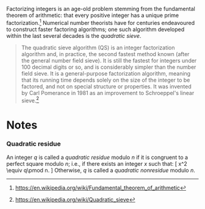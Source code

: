Factorizing integers is an age-old problem stemming from
the fundamental theorem of arithmetic:
that every positive integer has a unique prime factorization.[^fta]
Numerical number theorists have for centuries endeavoured to construct faster factoring algorithms;
one such algorithm developed within the last several decades is the *quadratic sieve*.

> The quadratic sieve algorithm (QS) is an integer factorization algorithm and, in practice, the
> second fastest method known (after the general number field sieve). It is still the fastest for
> integers under 100 decimal digits or so, and is considerably simpler than the number field sieve.
> It is a general-purpose factorization algorithm, meaning that its running time depends solely on
> the size of the integer to be factored, and not on special structure or properties. It was
> invented by Carl Pomerance in 1981 as an improvement to Schroeppel's linear sieve.[^qs]

[^fta]: https://en.wikipedia.org/wiki/Fundamental_theorem_of_arithmetic
[^qs]: https://en.wikipedia.org/wiki/Quadratic_sieve

# Notes

### Quadratic residue

An integer $q$ is called a *quadratic residue* modulo $n$ if it is congruent to a perfect square modulo $n$;
i.e., if there exists an integer $x$ such that:
\[
    x^2 \equiv q\pmod n.
\]
Otherwise, $q$ is called a *quadratic nonresidue* modulo $n$.

